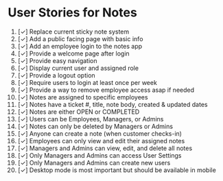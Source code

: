 # User Stories for Notes

1. [✓] Replace current sticky note system
2. [✓] Add a public facing page with basic info
3. [✓] Add an employee login to the notes app
4. [✓] Provide a welcome page after login
5. [✓] Provide easy navigation
6. [✓] Display current user and assigned role
7. [✓] Provide a logout option
8. [✓] Require users to login at least once per week
9. [✓] Provide a way to remove employee access asap if needed
10. [✓] Notes are assigned to specific employees
11. [✓] Notes have a ticket #, title, note body, created & updated dates
12. [✓] Notes are either OPEN or COMPLETED
13. [✓] Users can be Employees, Managers, or Admins
14. [✓] Notes can only be deleted by Managers or Admins
15. [✓] Anyone can create a note (when customer checks-in)
16. [✓] Employees can only view and edit their assigned notes
17. [✓] Managers and Admins can view, edit, and delete all notes
18. [✓] Only Managers and Admins can access User Settings
19. [✓] Only Managers and Admins can create new users
20. [✓] Desktop mode is most important but should be available in mobile
